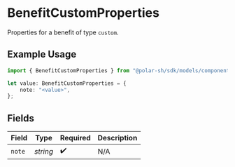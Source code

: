 # BenefitCustomProperties

Properties for a benefit of type `custom`.

## Example Usage

```typescript
import { BenefitCustomProperties } from "@polar-sh/sdk/models/components";

let value: BenefitCustomProperties = {
    note: "<value>",
};
```

## Fields

| Field              | Type               | Required           | Description        |
| ------------------ | ------------------ | ------------------ | ------------------ |
| `note`             | *string*           | :heavy_check_mark: | N/A                |